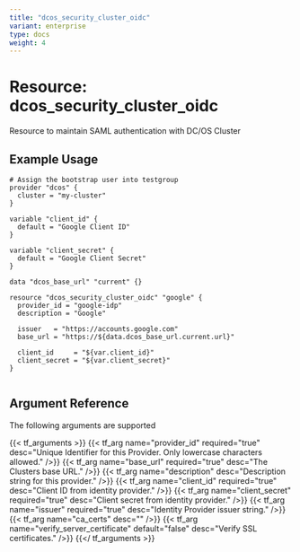 ```yaml
---
title: "dcos_security_cluster_oidc"
variant: enterprise
type: docs
weight: 4
---
```


# Resource: dcos_security_cluster_oidc
Resource to maintain SAML authentication with DC/OS Cluster

## Example Usage

```hcl
# Assign the bootstrap user into testgroup
provider "dcos" {
  cluster = "my-cluster"
}

variable "client_id" {
  default = "Google Client ID"
}

variable "client_secret" {
  default = "Google Client Secret"
}

data "dcos_base_url" "current" {}

resource "dcos_security_cluster_oidc" "google" {
  provider_id = "google-idp"
  description = "Google"

  issuer   = "https://accounts.google.com"
  base_url = "https://${data.dcos_base_url.current.url}"

  client_id     = "${var.client_id}"
  client_secret = "${var.client_secret}"
}


```

## Argument Reference
The following arguments are supported

{{< tf_arguments >}}
    {{< tf_arg name="provider_id" required="true" desc="Unique Identifier for this Provider. Only lowercase characters allowed." />}}
    {{< tf_arg name="base_url" required="true" desc="The Clusters base URL." />}}
    {{< tf_arg name="description" desc="Description string for this provider." />}}
    {{< tf_arg name="client_id" required="true" desc="Client ID from identity provider." />}}
    {{< tf_arg name="client_secret" required="true" desc="Client secret from identity provider." />}}
    {{< tf_arg name="issuer" required="true" desc="Identity Provider issuer string." />}}
    {{< tf_arg name="ca_certs" desc="" />}}
    {{< tf_arg name="verify_server_certificate" default="false" desc="Verify SSL certificates." />}}
{{</ tf_arguments >}}
